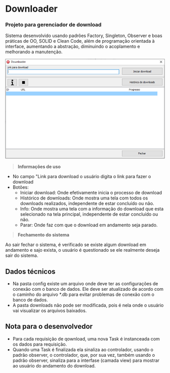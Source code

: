 # Downloader
### Projeto para gerenciador de download
Sistema desenvolvido usando padrões Factory, Singleton, Observer e boas práticas de OO, SOLID e Clean Code, além de programação orientada à interface, aumentando a abstração, diminuindo o acoplamento e melhorando a manutenção.

![Tela Principal](https://github.com/RodrigoVelez/ProjetoDownloader/blob/main/imagens/TelaPrincipal.png)

>**Informações de uso**

- No campo "Link para download o usuário digita o link para fazer o download
- Botões:
  - Iniciar download: Onde efetivamente inicia o processo de download
  - Histórico de downloads: Onde mostra uma tela com todos os downloads realizados, independente de estar concluído ou não.
  - Info: Onde mostra uma tela com a informação do download que esta selecionado na tela principal, independente de estar concluído ou não.
  - Parar: Onde faz com que o download em andamento seja parado.

>**Fechamento do sistema**

Ao sair fechar o sistema, é verificado se existe algum download em andamento e sajo exista, o usuário é questionado se ele realmente deseja sair do sistema.

## Dados técnicos
- Na pasta config existe um arquivo onde deve ter as configurações de conexão com o banco de dados. Ele deve ser atualizado de acordo com o caminho do arquivo *.db para evitar problemas de conexão com o banco de dados.
- A pasta downloads não pode ser modificada, pois é nela onde o usuário vai visualizar os arquivos baixados.

## Nota para o desenvolvedor
- Para cada requisição de qownload, uma nova Task é instanceada com os dados para requisição.
- Quando uma Task é finalizada ela sinaliza ao controlador, usando o padrão observer, o controlador, que, por sua vez, também usando o padrão observer, sinaliza para a interfase (camada view) para mostrar ao usuário do andamento do download.


